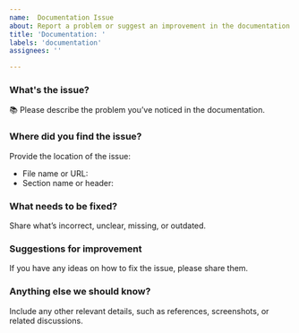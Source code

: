 ```yaml
---
name:  Documentation Issue
about: Report a problem or suggest an improvement in the documentation
title: 'Documentation: '
labels: 'documentation'
assignees: ''

---
```


### What's the issue? 
:books: Please describe the problem you’ve noticed in the documentation. 

### Where did you find the issue?
Provide the location of the issue:  

- File name or URL: 
- Section name or header:

### What needs to be fixed?
Share what’s incorrect, unclear, missing, or outdated.

### Suggestions for improvement
If you have any ideas on how to fix the issue, please share them.

### Anything else we should know?
Include any other relevant details, such as references, screenshots, or related discussions.
